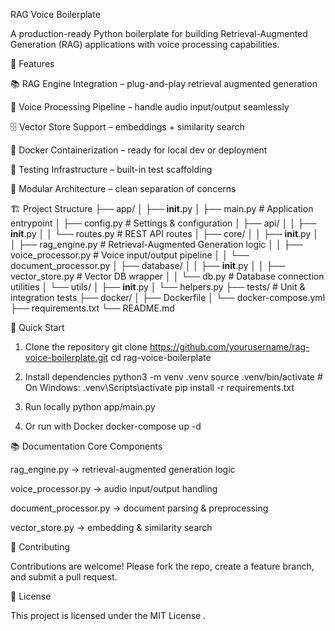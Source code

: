 RAG Voice Boilerplate

A production-ready Python boilerplate for building Retrieval-Augmented Generation (RAG) applications with voice processing capabilities.

🚀 Features

📚 RAG Engine Integration – plug-and-play retrieval augmented generation

🎤 Voice Processing Pipeline – handle audio input/output seamlessly

🗄️ Vector Store Support – embeddings + similarity search

🐋 Docker Containerization – ready for local dev or deployment

🧪 Testing Infrastructure – built-in test scaffolding

🔧 Modular Architecture – clean separation of concerns

🏗️ Project Structure
├── app/
│   ├── __init__.py
│   ├── main.py                # Application entrypoint
│   ├── config.py              # Settings & configuration
│   ├── api/
│   │   ├── __init__.py
│   │   └── routes.py          # REST API routes
│   ├── core/
│   │   ├── __init__.py
│   │   ├── rag_engine.py      # Retrieval-Augmented Generation logic
│   │   ├── voice_processor.py # Voice input/output pipeline
│   │   └── document_processor.py
│   ├── database/
│   │   ├── __init__.py
│   │   ├── vector_store.py    # Vector DB wrapper
│   │   └── db.py              # Database connection utilities
│   └── utils/
│       ├── __init__.py
│       └── helpers.py
├── tests/                     # Unit & integration tests
├── docker/
│   ├── Dockerfile
│   └── docker-compose.yml
├── requirements.txt
└── README.md

🚦 Quick Start
1. Clone the repository
git clone https://github.com/yourusername/rag-voice-boilerplate.git
cd rag-voice-boilerplate

2. Install dependencies
python3 -m venv .venv
source .venv/bin/activate   # On Windows: .venv\Scripts\activate
pip install -r requirements.txt

3. Run locally
python app/main.py

4. Or run with Docker
docker-compose up -d

📚 Documentation
Core Components

rag_engine.py → retrieval-augmented generation logic

voice_processor.py → audio input/output handling

document_processor.py → document parsing & preprocessing

vector_store.py → embedding & similarity search

🤝 Contributing

Contributions are welcome!
Please fork the repo, create a feature branch, and submit a pull request.

📄 License

This project is licensed under the MIT License
.